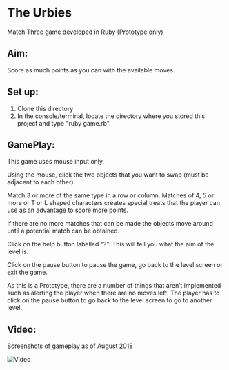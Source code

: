 # The Urbies
Match Three game developed in Ruby (Prototype only)

Aim:
----
Score as much points as you can with the available moves.

Set up:
--------
1. Clone this directory
2. In the console/terminal, locate the directory where you stored this project
  and type "ruby game.rb".

GamePlay:
---------

This game uses mouse input only.

Using the mouse, click the two objects that you want to swap (must be adjacent
to each other).

Match 3 or more of the same type in a row or column. Matches of 4, 5 or more
or T or L shaped characters creates special treats that the player can use as an
advantage to score more points.

If there are no more matches that can be made the objects move around until a
potential match can be obtained.

Click on the help button labelled "?". This will tell you what the aim of the
level is.

Click on the pause button to pause the game, go back to the level screen or exit
the game.

As this is a Prototype, there are a number of things that aren’t implemented
such as alerting the player when there are no moves left. The player has to
click on the pause button to go back to the level screen to go to another level.


Video:
------------
Screenshots of gameplay as of August 2018

![Video](https://github.com/bad-gal/matchThreeRuby/blob/master/Screenshots/urbies_movie.gif)
